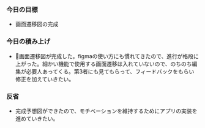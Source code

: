 ### 今日の目標
- 画面遷移図の完成
 
### 今日の積み上げ
- 画面遷移図が完成した。figmaの使い方にも慣れてきたので、進行が格段に上がった。細かい機能で使用する画面遷移は入れていないので、のちのち編集が必要人あってくる。第3者にも見てもらって、フィードバックをもらい修正を加えていきたい。

### 反省
- 完成予想図ができたので、モチベーションを維持するためにアプリの実装を進めていきたい。
